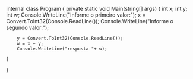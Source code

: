 internal class Program
{
    private static void Main(string[] args)
    {
        int x;
        int y;
        int w;
        Console.WriteLine("Informe o primeiro valor:");
        x = Convert.ToInt32(Console.ReadLine());
        Console.WriteLine("Informe o segundo valor:");
        
        y = Convert.ToInt32(Console.ReadLine());
        w = x + y;
        Console.WriteLine("resposta "+ w);
        
    }
}